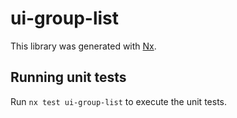 # ui-group-list

This library was generated with [Nx](https://nx.dev).

## Running unit tests

Run `nx test ui-group-list` to execute the unit tests.
